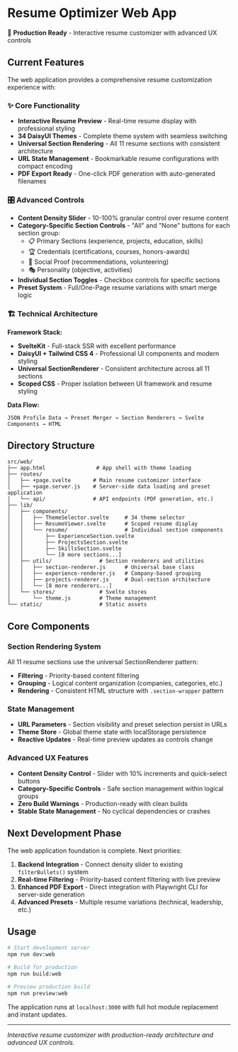 # Resume Optimizer Web App

🚀 **Production Ready** - Interactive resume customizer with advanced UX controls

## Current Features

The web application provides a comprehensive resume customization experience with:

### ✨ Core Functionality
- **Interactive Resume Preview** - Real-time resume display with professional styling
- **34 DaisyUI Themes** - Complete theme system with seamless switching
- **Universal Section Rendering** - All 11 resume sections with consistent architecture
- **URL State Management** - Bookmarkable resume configurations with compact encoding
- **PDF Export Ready** - One-click PDF generation with auto-generated filenames

### 🎛️ Advanced Controls
- **Content Density Slider** - 10-100% granular control over resume content
- **Category-Specific Section Controls** - "All" and "None" buttons for each section group:
  - 📋 Primary Sections (experience, projects, education, skills)
  - 🏆 Credentials (certifications, courses, honors-awards)
  - 💬 Social Proof (recommendations, volunteering)
  - 🎭 Personality (objective, activities)
- **Individual Section Toggles** - Checkbox controls for specific sections
- **Preset System** - Full/One-Page resume variations with smart merge logic

### 🏗️ Technical Architecture

**Framework Stack:**
- **SvelteKit** - Full-stack SSR with excellent performance
- **DaisyUI + Tailwind CSS 4** - Professional UI components and modern styling
- **Universal SectionRenderer** - Consistent architecture across all 11 sections
- **Scoped CSS** - Proper isolation between UI framework and resume styling

**Data Flow:**
```
JSON Profile Data → Preset Merger → Section Renderers → Svelte Components → HTML
```

## Directory Structure

```
src/web/
├── app.html                # App shell with theme loading
├── routes/
│   ├── +page.svelte       # Main resume customizer interface
│   ├── +page.server.js    # Server-side data loading and preset application
│   └── api/               # API endpoints (PDF generation, etc.)
├── lib/
│   ├── components/
│   │   ├── ThemeSelector.svelte     # 34 theme selector
│   │   ├── ResumeViewer.svelte      # Scoped resume display
│   │   └── resume/                  # Individual section components
│   │       ├── ExperienceSection.svelte
│   │       ├── ProjectsSection.svelte
│   │       ├── SkillsSection.svelte
│   │       └── [8 more sections...]
│   ├── utils/               # Section renderers and utilities
│   │   ├── section-renderer.js      # Universal base class
│   │   ├── experience-renderer.js   # Company-based grouping
│   │   ├── projects-renderer.js     # Dual-section architecture
│   │   └── [8 more renderers...]
│   └── stores/              # Svelte stores
│       └── theme.js         # Theme management
└── static/                  # Static assets
```

## Core Components

### Section Rendering System
All 11 resume sections use the universal SectionRenderer pattern:
- **Filtering** - Priority-based content filtering
- **Grouping** - Logical content organization (companies, categories, etc.)
- **Rendering** - Consistent HTML structure with `.section-wrapper` pattern

### State Management
- **URL Parameters** - Section visibility and preset selection persist in URLs
- **Theme Store** - Global theme state with localStorage persistence
- **Reactive Updates** - Real-time preview updates as controls change

### Advanced UX Features
- **Content Density Control** - Slider with 10% increments and quick-select buttons
- **Category-Specific Controls** - Safe section management within logical groups
- **Zero Build Warnings** - Production-ready with clean builds
- **Stable State Management** - No cyclical dependencies or crashes

## Next Development Phase

The web application foundation is complete. Next priorities:

1. **Backend Integration** - Connect density slider to existing `filterBullets()` system
2. **Real-time Filtering** - Priority-based content filtering with live preview
3. **Enhanced PDF Export** - Direct integration with Playwright CLI for server-side generation
4. **Advanced Presets** - Multiple resume variations (technical, leadership, etc.)

## Usage

```bash
# Start development server
npm run dev:web

# Build for production
npm run build:web

# Preview production build
npm run preview:web
```

The application runs at `localhost:3000` with full hot module replacement and instant updates.

---

*Interactive resume customizer with production-ready architecture and advanced UX controls.* 
